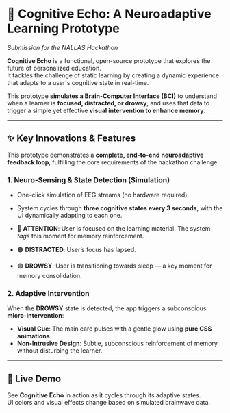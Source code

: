 # 🧠 Cognitive Echo: A Neuroadaptive Learning Prototype  
*Submission for the NALLAS Hackathon*  

**Cognitive Echo** is a functional, open-source prototype that explores the future of personalized education.  
It tackles the challenge of static learning by creating a dynamic experience that adapts to a user's cognitive state in real-time.  

This prototype **simulates a Brain-Computer Interface (BCI)** to understand when a learner is **focused, distracted, or drowsy**, and uses that data to trigger a simple yet effective **visual intervention to enhance memory**.  

---

## ✨ Key Innovations & Features  

This prototype demonstrates a **complete, end-to-end neuroadaptive feedback loop**, fulfilling the core requirements of the hackathon challenge.  

### 1. Neuro-Sensing & State Detection (Simulation)  
- One-click simulation of EEG streams (no hardware required).  
- System cycles through **three cognitive states every 3 seconds**, with the UI dynamically adapting to each one.  

- 🔵 **ATTENTION**: User is focused on the learning material. The system *tags* this moment for memory reinforcement.  
- 🟠 **DISTRACTED**: User’s focus has lapsed.  
- 🟣 **DROWSY**: User is transitioning towards sleep — a key moment for memory consolidation.  

### 2. Adaptive Intervention  
When the **DROWSY** state is detected, the app triggers a subconscious **micro-intervention**:  

- **Visual Cue**: The main card pulses with a gentle glow using **pure CSS animations**.  
- **Non-Intrusive Design**: Subtle, subconscious reinforcement of memory without disturbing the learner.  

---

## 🚀 Live Demo  
See **Cognitive Echo** in action as it cycles through its adaptive states.  
UI colors and visual effects change based on simulated brainwave data.  

